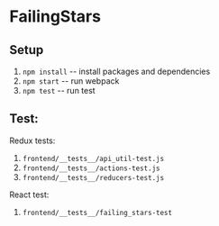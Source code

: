 # FailingStars

## Setup

1. `npm install` -- install packages and dependencies
2. `npm start` -- run webpack
3. `npm test` -- run test

## Test:
Redux tests:

1. `frontend/__tests__/api_util-test.js`
2. `frontend/__tests__/actions-test.js`
3. `frontend/__tests__/reducers-test.js`

React test:
1. `frontend/__tests__/failing_stars-test`

